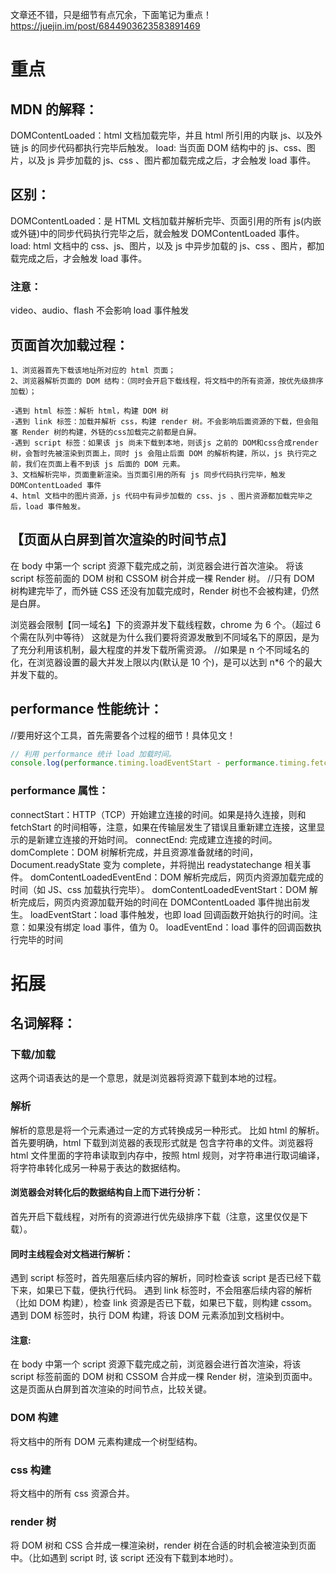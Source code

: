 文章还不错，只是细节有点冗余，下面笔记为重点！
https://juejin.im/post/6844903623583891469

# 重点

## MDN 的解释：

DOMContentLoaded：html 文档加载完毕，并且 html 所引用的内联 js、以及外链 js 的同步代码都执行完毕后触发。
load: 当页面 DOM 结构中的 js、css、图片，以及 js 异步加载的 js、css 、图片都加载完成之后，才会触发 load 事件。

## 区别：

DOMContentLoaded：是 HTML 文档加载并解析完毕、页面引用的所有 js(内嵌或外链)中的同步代码执行完毕之后，就会触发 DOMContentLoaded 事件。
load: html 文档中的 css、js、图片，以及 js 中异步加载的 js、css 、图片，都加载完成之后，才会触发 load 事件。

### 注意：

video、audio、flash 不会影响 load 事件触发

## 页面首次加载过程：

```text
1、浏览器首先下载该地址所对应的 html 页面；
2、浏览器解析页面的 DOM 结构：（同时会开启下载线程，将文档中的所有资源，按优先级排序加载）；

-遇到 html 标签：解析 html，构建 DOM 树
-遇到 link 标签：加载并解析 css，构建 render 树。不会影响后面资源的下载，但会阻塞 Render 树的构建，外链的css加载完之前都是白屏。
-遇到 script 标签：如果该 js 尚未下载到本地，则该js 之前的 DOM和css合成render树，会暂时先被渲染到页面上，同时 js 会阻止后面 DOM 的解析构建，所以，js 执行完之前，我们在页面上看不到该 js 后面的 DOM 元素。
3、文档解析完毕，页面重新渲染。当页面引用的所有 js 同步代码执行完毕，触发 DOMContentLoaded 事件
4、html 文档中的图片资源，js 代码中有异步加载的 css、js 、图片资源都加载完毕之后，load 事件触发。
```

## 【页面从白屏到首次渲染的时间节点】

在 body 中第一个 script 资源下载完成之前，浏览器会进行首次渲染。
将该 script 标签前面的 DOM 树和 CSSOM 树合并成一棵 Render 树。
//只有 DOM 树构建完毕了，而外链 CSS 还没有加载完成时，Render 树也不会被构建，仍然是白屏。

浏览器会限制【同一域名】下的资源并发下载线程数，chrome 为 6 个。（超过 6 个需在队列中等待）
这就是为什么我们要将资源发散到不同域名下的原因，是为了充分利用该机制，最大程度的并发下载所需资源。
//如果是 n 个不同域名的化，在浏览器设置的最大并发上限以内(默认是 10 个)，是可以达到 n\*6 个的最大并发下载的。

## performance 性能统计：

//要用好这个工具，首先需要各个过程的细节！具体见文！

```javascript
// 利用 performance 统计 load 加载时间。
console.log(performance.timing.loadEventStart - performance.timing.fetchStart);
```

### performance 属性：

connectStart：HTTP（TCP）开始建立连接的时间。如果是持久连接，则和 fetchStart 的时间相等，注意，如果在传输层发生了错误且重新建立连接，这里显示的是新建立连接的开始时间。
connectEnd: 完成建立连接的时间。
domComplete：DOM 树解析完成，并且资源准备就绪的时间，Document.readyState 变为 complete，并将抛出 readystatechange 相关事件。
domContentLoadedEventEnd：DOM 解析完成后，网页内资源加载完成的时间（如 JS、css 加载执行完毕）。
domContentLoadedEventStart：DOM 解析完成后，网页内资源加载开始的时间在 DOMContentLoaded 事件抛出前发生。
loadEventStart：load 事件触发，也即 load 回调函数开始执行的时间。注意：如果没有绑定 load 事件，值为 0。
loadEventEnd：load 事件的回调函数执行完毕的时间

# 拓展

## 名词解释：

### 下载/加载

这两个词语表达的是一个意思，就是浏览器将资源下载到本地的过程。

### 解析

解析的意思是将一个元素通过一定的方式转换成另一种形式。
比如 html 的解析。首先要明确，html 下载到浏览器的表现形式就是 包含字符串的文件。浏览器将 html 文件里面的字符串读取到内存中，按照 html 规则，对字符串进行取词编译，将字符串转化成另一种易于表达的数据结构。

#### 浏览器会对转化后的数据结构自上而下进行分析：

首先开启下载线程，对所有的资源进行优先级排序下载（注意，这里仅仅是下载）。

#### 同时主线程会对文档进行解析：

遇到 script 标签时，首先阻塞后续内容的解析，同时检查该 script 是否已经下载下来，如果已下载，便执行代码。
遇到 link 标签时，不会阻塞后续内容的解析（比如 DOM 构建），检查 link 资源是否已下载，如果已下载，则构建 cssom。
遇到 DOM 标签时，执行 DOM 构建，将该 DOM 元素添加到文档树中。

#### 注意:

在 body 中第一个 script 资源下载完成之前，浏览器会进行首次渲染，将该 script 标签前面的 DOM 树和 CSSOM 合并成一棵 Render 树，渲染到页面中。这是页面从白屏到首次渲染的时间节点，比较关键。

### DOM 构建

将文档中的所有 DOM 元素构建成一个树型结构。

### css 构建

将文档中的所有 css 资源合并。

### render 树

将 DOM 树和 CSS 合并成一棵渲染树，render 树在合适的时机会被渲染到页面中。（比如遇到 script 时, 该 script 还没有下载到本地时）。
